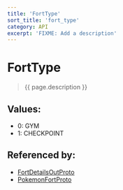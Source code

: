 ```yaml
---
title: 'FortType'
sort_title: 'fort_type'
category: API
excerpt: 'FIXME: Add a description'
---
```


[comment]: <> (THIS PART IS GENERATED - AKA DON'T EDIT THIS PART MANUALLY)

# FortType

> {{ page.description }}

## Values:

- 0: GYM
- 1: CHECKPOINT

## Referenced by:

- [FortDetailsOutProto](../../messages/FortDetailsOutProto/)
- [PokemonFortProto](../../messages/PokemonFortProto/)

[comment]: <> (YOU CAN EDIT AFTER THIS)
